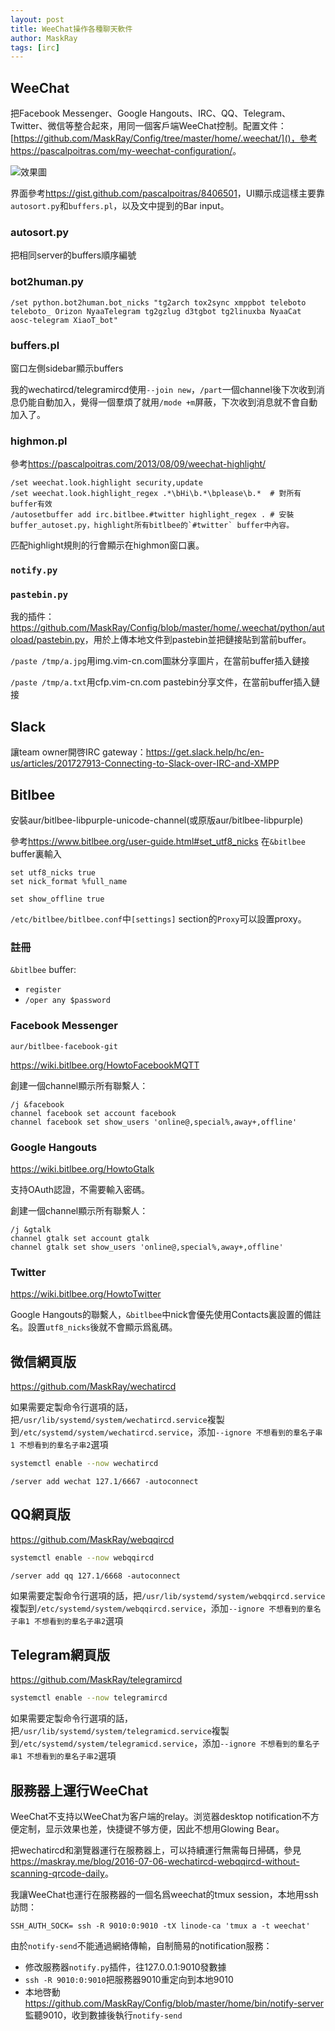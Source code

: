```yaml
---
layout: post
title: WeeChat操作各種聊天軟件
author: MaskRay
tags: [irc]
---
```


## WeeChat

把Facebook Messenger、Google Hangouts、IRC、QQ、Telegram、Twitter、微信等整合起來，用同一個客戶端WeeChat控制。配置文件：[https://github.com/MaskRay/Config/tree/master/home/.weechat/]()，參考<https://pascalpoitras.com/my-weechat-configuration/>。

![效果圖](/static/2016-08-13-weechat-rules-all/weechat.jpg)

界面參考<https://gist.github.com/pascalpoitras/8406501>，UI顯示成這樣主要靠`autosort.py`和`buffers.pl`，以及文中提到的Bar input。

<!-- more -->

### autosort.py

把相同server的buffers順序編號

### bot2human.py

```
/set python.bot2human.bot_nicks "tg2arch tox2sync xmppbot teleboto teleboto_ Orizon NyaaTelegram tg2gzlug d3tgbot tg2linuxba NyaaCat aosc-telegram XiaoT_bot"
```

### buffers.pl

窗口左側sidebar顯示buffers

我的wechatircd/telegramircd使用`--join new`，`/part`一個channel後下次收到消息仍能自動加入，覺得一個羣煩了就用`/mode +m`屏蔽，下次收到消息就不會自動加入了。

### highmon.pl

參考<https://pascalpoitras.com/2013/08/09/weechat-highlight/>

```
/set weechat.look.highlight security,update
/set weechat.look.highlight_regex .*\bHi\b.*\bplease\b.*  # 對所有buffer有效
/autosetbuffer add irc.bitlbee.#twitter highlight_regex . # 安裝buffer_autoset.py，highlight所有bitlbee的`#twitter` buffer中內容。
```

匹配highlight規則的行會顯示在highmon窗口裏。

### `notify.py`

### `pastebin.py`

我的插件：<https://github.com/MaskRay/Config/blob/master/home/.weechat/python/autoload/pastebin.py>，用於上傳本地文件到pastebin並把鏈接貼到當前buffer。

`/paste /tmp/a.jpg`用img.vim-cn.com圖牀分享圖片，在當前buffer插入鏈接

`/paste /tmp/a.txt`用cfp.vim-cn.com pastebin分享文件，在當前buffer插入鏈接

## Slack

讓team owner開啓IRC gateway：<https://get.slack.help/hc/en-us/articles/201727913-Connecting-to-Slack-over-IRC-and-XMPP>

## Bitlbee

安裝aur/bitlbee-libpurple-unicode-channel(或原版aur/bitlbee-libpurple)

參考<https://www.bitlbee.org/user-guide.html#set_utf8_nicks>
在`&bitlbee` buffer裏輸入
```
set utf8_nicks true
set nick_format %full_name
```

```
set show_offline true
```

`/etc/bitlbee/bitlbee.conf`中`[settings]` section的`Proxy`可以設置proxy。

### 註冊

`&bitlbee` buffer:

- `register`
- `/oper any $password`

### Facebook Messenger

`aur/bitlbee-facebook-git`

<https://wiki.bitlbee.org/HowtoFacebookMQTT>

創建一個channel顯示所有聯繫人：
```
/j &facebook
channel facebook set account facebook
channel facebook set show_users 'online@,special%,away+,offline'
```

### Google Hangouts

<https://wiki.bitlbee.org/HowtoGtalk>

支持OAuth認證，不需要輸入密碼。

創建一個channel顯示所有聯繫人：
```
/j &gtalk
channel gtalk set account gtalk
channel gtalk set show_users 'online@,special%,away+,offline'
```

### Twitter

<https://wiki.bitlbee.org/HowtoTwitter>

Google Hangouts的聯繫人，`&bitlbee`中nick會優先使用Contacts裏設置的備註名。設置`utf8_nicks`後就不會顯示爲亂碼。

## 微信網頁版

<https://github.com/MaskRay/wechatircd>

如果需要定製命令行選項的話，把`/usr/lib/systemd/system/wechatircd.service`複製到`/etc/systemd/system/wechatircd.service`，添加`--ignore 不想看到的羣名子串1 不想看到的羣名子串2`選項

```zsh
systemctl enable --now wechatircd
```

```
/server add wechat 127.1/6667 -autoconnect
```

## QQ網頁版

<https://github.com/MaskRay/webqqircd>

```zsh
systemctl enable --now webqqircd
```

```
/server add qq 127.1/6668 -autoconnect
```

如果需要定製命令行選項的話，把`/usr/lib/systemd/system/webqqircd.service`複製到`/etc/systemd/system/webqqircd.service`，添加`--ignore 不想看到的羣名子串1 不想看到的羣名子串2`選項

## Telegram網頁版

<https://github.com/MaskRay/telegramircd>

```zsh
systemctl enable --now telegramircd
```

如果需要定製命令行選項的話，把`/usr/lib/systemd/system/telegramicd.service`複製到`/etc/systemd/system/telegramicd.service`，添加`--ignore 不想看到的羣名子串1 不想看到的羣名子串2`選項

## 服務器上運行WeeChat

WeeChat不支持以WeeChat为客户端的relay。浏览器desktop notification不方便定制，显示效果也差，快捷键不够方便，因此不想用Glowing Bear。

把wechatircd和瀏覽器運行在服務器上，可以持續運行無需每日掃碼，參見<https://maskray.me/blog/2016-07-06-wechatircd-webqqircd-without-scanning-qrcode-daily>。

我讓WeeChat也運行在服務器的一個名爲weechat的tmux session，本地用ssh訪問：
```
SSH_AUTH_SOCK= ssh -R 9010:0:9010 -tX linode-ca 'tmux a -t weechat'
```

由於`notify-send`不能通過網絡傳輸，自制簡易的notification服務：

* 修改服務器`notify.py`插件，往127.0.0.1:9010發數據
* `ssh -R 9010:0:9010`把服務器9010重定向到本地9010
* 本地啓動<https://github.com/MaskRay/Config/blob/master/home/bin/notify-server>監聽9010，收到數據後執行`notify-send`
